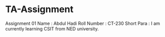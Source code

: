 # TA-Assignment
Assignment 01
Name : Abdul Hadi
Roll Number : CT-230
Short Para : I am currently learning CSIT from NED university.